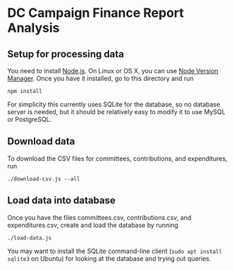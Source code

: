 # DC Campaign Finance Report Analysis

## Setup for processing data

You need to install [Node.js](https://nodejs.org). On Linux or OS X, you can use 
[Node Version Manager](https://github.com/creationix/nvm). Once you have it installed,
go to this directory and run

    npm install

For simplicity this currently uses SQLite for the database, so no database server is
needed, but it should be relatively easy to modify it to use MySQL or PostgreSQL.

## Download data

To download the CSV files for committees, contributions, and expenditures, run

    ./download-csv.js --all

## Load data into database

Once you have the files committees.csv, contributions.csv, and expenditures.csv,
create and load the database by running

    ./load-data.js

You may want to install the SQLite command-line client (`sudo apt install sqlite3`
on Ubuntu) for looking at the database and trying out queries.
